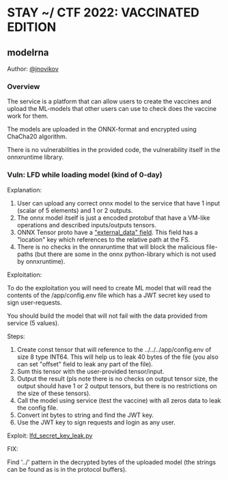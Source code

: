 # STAY ~/ CTF 2022: VACCINATED EDITION

## modelrna

Author: [@jnovikov](https://github.com/jnovikov)

### Overview

The service is a platform that can allow users to create the vaccines and upload the ML-models that other users can
use to check does the vaccine work for them.

The models are uploaded in the ONNX-format and encrypted using ChaCha20 algorithm.

There is no vulnerabilities in the provided code, the vulnerability itself in the onnxruntime library.
 
### Vuln: LFD while loading model (kind of 0-day)

Explanation:
1. User can upload any correct onnx model to the service that have 1 input (scalar of 5 elements) and 1 or 2 outputs. 
2. The onnx model itself is just a encoded protobuf that have a VM-like operations and described inputs/outputs tensors. 
3. ONNX Tensor proto have a ["external_data" field](https://github.com/onnx/onnx/blob/main/onnx/onnx.proto#L596). This field has a "location" key which references to the relative path at the FS.    
4. There is no checks in the onnxruntime that will block the malicious file-paths (but there are some in the onnx python-library which is not used by onnxruntime).

Exploitation:

To do the exploitation you will need to create ML model that will read the contents of the /app/config.env file which has a JWT secret key used to sign user-requests.

You should build the model that will not fail with the data provided from service (5 values).

Steps:
1. Create const tensor that will reference to the ../../../app/config.env of size 8 type INT64. 
This will help us to leak 40 bytes of the file (you also can set "offset" field to leak any part of the file).
2. Sum this tensor with the user-provided tensor/input.
3. Output the result (pls note there is no checks on output tensor size, the output should have 1 or 2 output tensors, but there is no restrictions on the size of these tensors).
4. Call the model using service (test the vaccine) with all zeros data to leak the config file.
5. Convert int bytes to string and find the JWT key.
6. Use the JWT key to sign requests and login as any user.

Exploit: [lfd_secret_key_leak.py](lfd_secret_key_leak.py)

FIX:

Find '../' pattern in the decrypted bytes of the uploaded model (the strings can be found as is in the protocol buffers).

